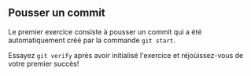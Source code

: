 ## Pousser un commit 

Le premier exercice consiste à pousser un commit qui a été automatiquement créé par la commande `git start`.

Essayez `git verify` après avoir initialisé l'exercice et réjoùissez-vous de votre premier succès!

